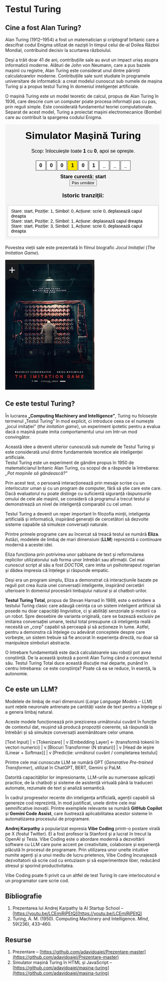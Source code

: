 # Testul Turing

## Cine a fost Alan Turing?

Alan Turing (1912–1954) a fost un matematician și criptograf britanic care a descifrat codul Enigma utilizat de naziști în timpul celui de-al Doilea Război Mondial, contribuind decisiv la scurtarea războiului.  

Deși a trăit doar 41 de ani, contribuțiile sale au avut un impact uriaș asupra informaticii moderne. Alături de John von Neumann, care a pus bazele mașinii cu registre, Alan Turing este considerat unul dintre părinții calculatoarelor moderne. Contribuțiile sale sunt studiate în programele universitare de informatică: a creat modelul cunoscut sub numele de mașina Turing și a propus testul Turing în domeniul inteligenței artificiale.

O mașină Turing este un model teoretic de calcul, propus de Alan Turing în 1936, care descrie cum un computer poate procesa informații pas cu pas, prin reguli simple. Este considerată fundamentul teoriei computationale. Separat de acest model, Turing a proiectat mașini electromecanice (Bombe) care au contribuit la spargerea codului Enigma.

![Imitation](https://github.com/adavidoaiei/Prezentare-master/raw/main/masina-turing.png)

Povestea vieții sale este prezentată în filmul biografic *Jocul Imitației* (*The Imitation Game*).

![Imitation](https://github.com/adavidoaiei/Prezentare-master/raw/main/immitation.png)

## Ce este testul Turing?

În lucrarea **„Computing Machinery and Intelligence”**, Turing nu folosește termenul „Testul Turing” în mod explicit, ci introduce ceea ce el numește „jocul imitației” (*the imitation game*), un experiment ipotetic pentru a evalua dacă o mașină poate imita comportamentul unui om într-un mod convingător.

Această idee a devenit ulterior cunoscută sub numele de Testul Turing și este considerată unul dintre fundamentele teoretice ale inteligenței artificiale.  
Testul Turing este un experiment de gândire propus în 1950 de matematicianul britanic Alan Turing, cu scopul de a răspunde la întrebarea: *„Pot mașinile să gândească?”*  

Prin acest test, o persoană interacționează prin mesaje scrise cu un interlocutor uman și cu un program de computer, fără să știe care este care. Dacă evaluatorul nu poate distinge cu suficientă siguranță răspunsurile omului de cele ale mașinii, se consideră că programul a trecut testul și demonstrează un nivel de inteligență comparabil cu cel uman.  

Testul Turing a devenit un reper important în filozofia minții, inteligența artificială și informatică, inspirând generații de cercetători să dezvolte sisteme capabile să simuleze conversații naturale.

Printre primele programe care au încercat să treacă testul se numără **Eliza**. Astăzi, modelele de limbaj de mari dimensiuni (**LLM**) reprezintă o continuare modernă a acestei idei.

Eliza funcționa prin potrivirea unor șabloane de text și reformularea replicilor utilizatorului sub forma unor întrebări sau afirmații. Cel mai cunoscut script al său a fost *DOCTOR*, care imita un psihoterapeut rogerian și dădea impresia că înțelege și răspunde empatic.  

Deși era un program simplu, Eliza a demonstrat că interacțiunile bazate pe reguli pot crea iluzia unei conversații inteligente, inspirând cercetări ulterioare în domeniul procesării limbajului natural și al chatbot-urilor.

**Testul Turing Total**, propus de Stevan Harnad în 1989, este o extindere a testului Turing clasic care adaugă cerința ca un sistem inteligent artificial să posede nu doar capacități lingvistice, ci și abilități senzoriale și motorii ca un robot. Spre deosebire de varianta originală, care se bazează exclusiv pe imitarea conversației umane, testul total presupune că inteligența reală necesită un „corp” capabil să perceapă și să acționeze în lume. Astfel, pentru a demonstra că înțelege cu adevărat conceptele despre care vorbește, un sistem trebuie să fie ancorat în experiența directă, nu doar să manipuleze simboluri abstracte.

O întrebare fundamentală este dacă calculatoarele sau roboții pot avea conștiință. De la această ipoteză a pornit Alan Turing când a conceput testul său. Testul Turing Total duce această discuție mai departe, punând în centru întrebarea: ce este conștiința? Poate că ea se reduce, în esență, la autonomie.

## Ce este un LLM?

Modelele de limbaj de mari dimensiuni (*Large Language Models* – LLM) sunt rețele neuronale antrenate pe cantități vaste de text pentru a înțelege și a genera limbaj natural.

Aceste modele funcționează prin prezicerea următorului cuvânt în funcție de contextul dat, reușind să producă propoziții coerente, să răspundă la întrebări și să simuleze conversații asemănătoare celor umane.

[Text Input]
     |
     v
[Tokenizare]
     |
     v
[Embedding Layer]  ← (transformă tokenii în vectori numerici)
     |
     v
[Blocuri Transformer (N straturi)]
     |
     v
[Head de ieșire (Linear + Softmax)]
     |
     v
[Predicție: următorul cuvânt / completarea textului]


Printre cele mai cunoscute LLM se numără GPT (*Generative Pre-trained Transformer*), utilizat în ChatGPT, BERT, Gemini și PaLM.

Datorită capacităților lor impresionante, LLM-urile au numeroase aplicații practice, de la chatboți și sisteme de asistență virtuală până la traduceri automate, rezumate de text și analiză semantică.

În cadrul progreselor recente din inteligența artificială, agenții capabili să genereze cod reprezintă, în mod justificat, unele dintre cele mai semnificative inovații. Printre exemplele relevante se numără **GitHub Copilot** și **Gemini Code Assist**, care ilustrează aplicabilitatea acestor sisteme în automatizarea procesului de programare.

**Andrej Karpathy** a popularizat expresia **Vibe Coding** printr-o postare virală pe X (fostul Twitter). El a fost profesor la Stanford și a lucrat în trecut la OpenAI și Tesla. Vibe Coding este o abordare modernă a dezvoltării software cu LLM care pune accent pe creativitate, colaborare și experiență plăcută în procesul de programare. Prin utilizarea unor unelte intuitive numite agenți și a unui mediu de lucru prietenos, Vibe Coding încurajează dezvoltatorii să scrie cod cu entuziasm și să experimenteze liber, reducând stresul și sporind productivitatea.

Vibe Coding poate fi privit ca un altfel de test Turing în care interlocutorul e un programator care scrie cod.

## Bibliografie

1. Prezentarea lui Andrej Karpathy la AI Startup School – [https://youtu.be/LCEmiRjPEtQ](https://youtu.be/LCEmiRjPEtQ)  
2. Turing, A. M. (1950). Computing Machinery and Intelligence. *Mind*, 59(236), 433–460.

## Resurse

1. Prezentare – [https://github.com/adavidoaiei/Prezentare-master](https://github.com/adavidoaiei/Prezentare-master)  
2. Simulator mașină Turing în HTML și JavaScript – [https://github.com/adavidoaiei/masina-turing](https://github.com/adavidoaiei/masina-turing)

